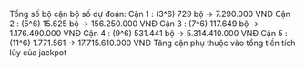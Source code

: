 Tổng số bộ cận bộ số dự đoán:
Cận 1 : (3^6) 729 bộ -> 7.290.000 VNĐ
Cận 2 : (5^6) 15.625 bộ -> 156.250.000 VNĐ
Cận 3 : (7^6) 117.649 bộ -> 1.176.490.000 VNĐ
Cận 4 : (9^6) 531.441 bộ -> 5.314.410.000 VNĐ
Cận 5 : (11^6) 1.771.561 -> 17.715.610.000 VNĐ
Tăng cận phụ thuộc vào tổng tiền tích lũy của jackpot
